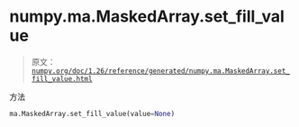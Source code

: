 # numpy.ma.MaskedArray.set_fill_value

> 原文：[`numpy.org/doc/1.26/reference/generated/numpy.ma.MaskedArray.set_fill_value.html`](https://numpy.org/doc/1.26/reference/generated/numpy.ma.MaskedArray.set_fill_value.html)

方法

```py
ma.MaskedArray.set_fill_value(value=None)
```
